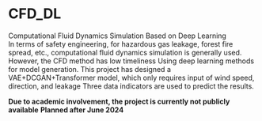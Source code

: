 # CFD_DL
Computational Fluid Dynamics Simulation Based on Deep Learning  
In terms of safety engineering, for hazardous gas leakage, forest fire spread, etc., computational fluid dynamics simulation is generally used. However, the CFD method has low timeliness
Using deep learning methods for model generation. This project has designed a VAE+DCGAN+Transformer model, which only requires input of wind speed, direction, and leakage
Three data indicators are used to predict the results.

**Due to academic involvement, the project is currently not publicly available** 
**Planned after June 2024**
